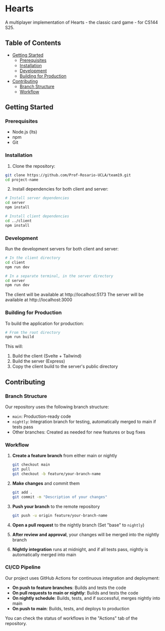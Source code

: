 # Hearts

A multiplayer implementation of Hearts - the classic card game - for CS144 S25.

## Table of Contents

- [Getting Started](#getting-started)
    - [Prerequisites](#prerequisites)
    - [Installation](#installation)
    - [Development](#development)
    - [Building for Production](#building-for-production)
- [Contributing](#contributing)
    - [Branch Structure](#branch-structure)
    - [Workflow](#workflow)

## Getting Started

### Prerequisites

- Node.js (lts)
- npm
- Git

### Installation

1. Clone the repository:

```bash
git clone https://github.com/Prof-Rosario-UCLA/team19.git
cd project-name
```

2. Install dependencies for both client and server:

```bash
# Install server dependencies
cd server
npm install

# Install client dependencies
cd ../client
npm install
```

### Development

Run the development servers for both client and server:

```bash
# In the client directory
cd client
npm run dev

# In a separate terminal, in the server directory
cd server
npm run dev
```

The client will be available at http://localhost:5173
The server will be available at http://localhost:3000

### Building for Production

To build the application for production:

```bash
# From the root directory
npm run build
```

This will:
1. Build the client (Svelte + Tailwind)
2. Build the server (Express)
3. Copy the client build to the server's public directory

## Contributing

### Branch Structure

Our repository uses the following branch structure:

- `main`: Production-ready code
- `nightly`: Integration branch for testing, automatically merged to main if tests pass
- Other branches: Created as needed for new features or bug fixes

### Workflow

1. **Create a feature branch** from either main or nightly
   ```bash
   git checkout main
   git pull
   git checkout -b feature/your-branch-name
   ```

2. **Make changes** and commit them
   ```bash
   git add .
   git commit -m "Description of your changes"
   ```

3. **Push your branch** to the remote repository
   ```bash
   git push -u origin feature/your-branch-name
   ```

4. **Open a pull request** to the nightly branch (Set "base" to `nightly`)

5. **After review and approval**, your changes will be merged into the nightly branch

6. **Nightly integration** runs at midnight, and if all tests pass, nightly is automatically merged into main

### CI/CD Pipeline

Our project uses GitHub Actions for continuous integration and deployment:

- **On push to feature branches**: Builds and tests the code
- **On pull requests to main or nightly**: Builds and tests the code
- **On nightly schedule**: Builds, tests, and if successful, merges nightly into main
- **On push to main**: Builds, tests, and deploys to production

You can check the status of workflows in the "Actions" tab of the repository.
